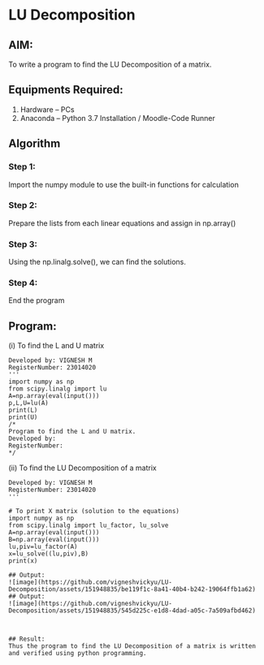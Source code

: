 # LU Decomposition 

## AIM:
To write a program to find the LU Decomposition of a matrix.

## Equipments Required:
1. Hardware – PCs
2. Anaconda – Python 3.7 Installation / Moodle-Code Runner

## Algorithm
### Step 1: 
Import the numpy module to use the built-in functions for calculation
### Step 2: 
Prepare the lists from each linear equations and assign in np.array()
### Step 3: 
Using the np.linalg.solve(), we can find the solutions.
### Step 4: 
End the program

## Program:
(i) To find the L and U matrix
```'''Program to find L and U matrix using LU decomposition.
Developed by: VIGNESH M
RegisterNumber: 23014020
'''
import numpy as np
from scipy.linalg import lu
A=np.array(eval(input()))
p,L,U=lu(A)
print(L)
print(U)
/*
Program to find the L and U matrix.
Developed by: 
RegisterNumber: 
*/
```
(ii) To find the LU Decomposition of a matrix
```'''Program to solve a matrix using LU decomposition.
Developed by: VIGNESH M
RegisterNumber: 23014020
'''

# To print X matrix (solution to the equations)
import numpy as np
from scipy.linalg import lu_factor, lu_solve
A=np.array(eval(input()))
B=np.array(eval(input()))
lu,piv=lu_factor(A)
x=lu_solve((lu,piv),B)
print(x)

## Output:
![image](https://github.com/vigneshvickyu/LU-Decomposition/assets/151948835/be119f1c-8a41-40b4-b242-19064ffb1a62)
## Output:
![image](https://github.com/vigneshvickyu/LU-Decomposition/assets/151948835/545d225c-e1d8-4dad-a05c-7a509afbd462)



## Result:
Thus the program to find the LU Decomposition of a matrix is written and verified using python programming.

